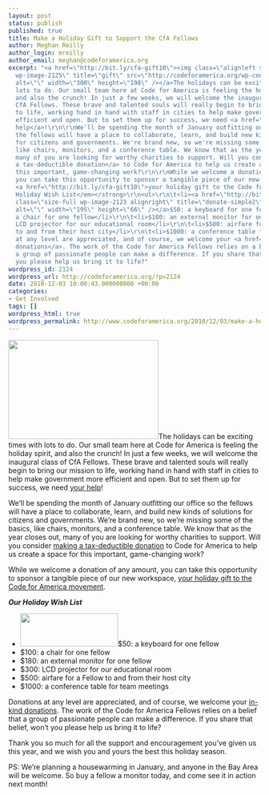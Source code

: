```yaml
---
layout: post
status: publish
published: true
title: Make a Holiday Gift to Support the CfA Fellows
author: Meghan Reilly
author_login: mreilly
author_email: meghan@codeforamerica.org
excerpt: "<a href=\"http://bit.ly/cfa-gift10\"><img class=\"alignleft size-medium
  wp-image-2125\" title=\"gift\" src=\"http://codeforamerica.org/wp-content/uploads/2010/12/gift-300x198.gif\"
  alt=\"\" width=\"300\" height=\"198\" /></a>The holidays can be exciting times with
  lots to do. Our small team here at Code for America is feeling the holiday spirit,
  and also the crunch! In just a few weeks, we will welcome the inaugural class of
  CfA Fellows. These brave and talented souls will really begin to bring our mission
  to life, working hand in hand with staff in cities to help make government more
  efficient and open. But to set them up for success, we need <a href=\"http://bit.ly/cfa-gift10\">your
  help</a>!\r\n\r\nWe'll be spending the month of January outfitting our office so
  the fellows will have a place to collaborate, learn, and build new kinds of solutions
  for citizens and governments. We're brand new, so we're missing some of the basics,
  like chairs, monitors, and a conference table. We know that as the year closes out,
  many of you are looking for worthy charities to support. Will you consider <a href=\"http://bit.ly/cfa-gift10\">making
  a tax-deductible donation</a> to Code for America to help us create a space for
  this important, game-changing work?\r\n\r\nWhile we welcome a donation of any amount,
  you can take this opportunity to sponsor a tangible piece of our new workspace,
  <a href=\"http://bit.ly/cfa-gift10\">your holiday gift to the Code for America movement</a>.\r\n\r\n<strong><em>Our
  Holiday Wish List</em></strong>\r\n<ul>\r\n\t<li><a href=\"http://bit.ly/cfa-gift10\"><img
  class=\"size-full wp-image-2123 alignright\" title=\"donate-simple2\" src=\"http://codeforamerica.org/wp-content/uploads/2010/12/donate-simple2.png\"
  alt=\"\" width=\"195\" height=\"66\" /></a>$50: a keyboard for one fellow</li>\r\n\t<li>$100:
  a chair for one fellow</li>\r\n\t<li>$180: an external monitor for one fellow</li>\r\n\t<li>$300:
  LCD projector for our educational room</li>\r\n\t<li>$500: airfare for a Fellow
  to and from their host city</li>\r\n\t<li>$1000: a conference table for team meetings</li>\r\n</ul>\r\nDonations
  at any level are appreciated, and of course, we welcome your <a href=\"http://codeforamerica.org/supplies\">in-kind
  donations</a>. The work of the Code for America Fellows relies on a belief that
  a group of passionate people can make a difference. If you share that belief, won't
  you please help us bring it to life?"
wordpress_id: 2124
wordpress_url: http://codeforamerica.org/?p=2124
date: 2010-12-03 10:00:43.000000000 +00:00
categories:
- Get Involved
tags: []
wordpress_html: true
wordpress_permalink: http://www.codeforamerica.org/2010/12/03/make-a-holiday-gift-to-support-the-cfa-fellows/
---
```


<p><a href="http://bit.ly/cfa-gift10"><img alt="" class="alignleft size-medium wp-image-2125" height="198" src="http://codeforamerica.org/wp-content/uploads/2010/12/gift-300x198.gif" title="gift" width="300"/></a>The holidays can be exciting times with lots to do. Our small team here at Code for America is feeling the holiday spirit, and also the crunch! In just a few weeks, we will welcome the inaugural class of CfA Fellows. These brave and talented souls will really begin to bring our mission to life, working hand in hand with staff in cities to help make government more efficient and open. But to set them up for success, we need <a href="http://bit.ly/cfa-gift10">your help</a>!</p>
<p>We’ll be spending the month of January outfitting our office so the fellows will have a place to collaborate, learn, and build new kinds of solutions for citizens and governments. We’re brand new, so we’re missing some of the basics, like chairs, monitors, and a conference table. We know that as the year closes out, many of you are looking for worthy charities to support. Will you consider <a href="http://bit.ly/cfa-gift10">making a tax-deductible donation</a> to Code for America to help us create a space for this important, game-changing work?</p>
<p>While we welcome a donation of any amount, you can take this opportunity to sponsor a tangible piece of our new workspace, <a href="http://bit.ly/cfa-gift10">your holiday gift to the Code for America movement</a>.</p>
<p><strong><em>Our Holiday Wish List</em></strong></p>
<ul>
<li><a href="http://bit.ly/cfa-gift10"><img alt="" class="size-full wp-image-2123 alignright" height="66" src="http://codeforamerica.org/wp-content/uploads/2010/12/donate-simple2.png" title="donate-simple2" width="195"/></a>$50: a keyboard for one fellow</li>
<li>$100: a chair for one fellow</li>
<li>$180: an external monitor for one fellow</li>
<li>$300: LCD projector for our educational room</li>
<li>$500: airfare for a Fellow to and from their host city</li>
<li>$1000: a conference table for team meetings</li>
</ul>
<p>Donations at any level are appreciated, and of course, we welcome your <a href="http://codeforamerica.org/supplies">in-kind donations</a>. The work of the Code for America Fellows relies on a belief that a group of passionate people can make a difference. If you share that belief, won’t you please help us bring it to life?<span id="more-2124"></span></p>
<p>Thank you so much for all the support and encouragement you’ve given us this year, and we wish you and yours the best this holiday season.</p>
<p>PS: We’re planning a housewarming in January, and anyone in the Bay Area will be welcome. So buy a fellow a monitor today, and come see it in action next month!</p>
